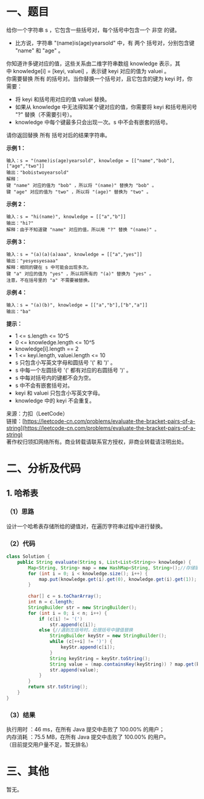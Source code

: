 # 一、题目
给你一个字符串 s ，它包含一些括号对，每个括号中包含一个 非空 的键。      
- 比方说，字符串 "(name)is(age)yearsold" 中，有 两个 括号对，分别包含键 "name" 和 "age" 。
        
你知道许多键对应的值，这些关系由二维字符串数组 knowledge 表示，其中 knowledge[i] = [keyi, valuei] ，表示键 keyi 对应的值为 valuei 。      
你需要替换 所有 的括号对。当你替换一个括号对，且它包含的键为 keyi 时，你需要：       
- 将 keyi 和括号用对应的值 valuei 替换。
- 如果从 knowledge 中无法得知某个键对应的值，你需要将 keyi 和括号用问号 "?" 替换（不需要引号）。
- knowledge 中每个键最多只会出现一次。s 中不会有嵌套的括号。
          
请你返回替换 所有 括号对后的结果字符串。       
      
**示例 1：**      
```
输入：s = "(name)is(age)yearsold", knowledge = [["name","bob"],["age","two"]]
输出："bobistwoyearsold"
解释：
键 "name" 对应的值为 "bob" ，所以将 "(name)" 替换为 "bob" 。
键 "age" 对应的值为 "two" ，所以将 "(age)" 替换为 "two" 。
```
**示例 2：**     
```
输入：s = "hi(name)", knowledge = [["a","b"]]
输出："hi?"
解释：由于不知道键 "name" 对应的值，所以用 "?" 替换 "(name)" 。
```
**示例 3：**     
```
输入：s = "(a)(a)(a)aaa", knowledge = [["a","yes"]]
输出："yesyesyesaaa"
解释：相同的键在 s 中可能会出现多次。
键 "a" 对应的值为 "yes" ，所以将所有的 "(a)" 替换为 "yes" 。
注意，不在括号里的 "a" 不需要被替换。
```
**示例 4：**    
```
输入：s = "(a)(b)", knowledge = [["a","b"],["b","a"]]
输出："ba"
```
**提示：**     
- 1 <= s.length <= 10^5
- 0 <= knowledge.length <= 10^5
- knowledge[i].length == 2
- 1 <= keyi.length, valuei.length <= 10
- s 只包含小写英文字母和圆括号 '(' 和 ')' 。
- s 中每一个左圆括号 '(' 都有对应的右圆括号 ')' 。
- s 中每对括号内的键都不会为空。
- s 中不会有嵌套括号对。
- keyi 和 valuei 只包含小写英文字母。
- knowledge 中的 keyi 不会重复。
      
来源：力扣（LeetCode）     
链接：[https://leetcode-cn.com/problems/evaluate-the-bracket-pairs-of-a-string](https://leetcode-cn.com/problems/evaluate-the-bracket-pairs-of-a-string)      
著作权归领扣网络所有。商业转载请联系官方授权，非商业转载请注明出处。     
# 二、分析及代码    
## 1. 哈希表
### （1）思路
设计一个哈希表存储所给的键值对，在遍历字符串过程中进行替换。      
### （2）代码
```java
class Solution {
    public String evaluate(String s, List<List<String>> knowledge) {
        Map<String, String> map = new HashMap<String, String>();//存储键值对
        for (int i = 0; i < knowledge.size(); i++) {
            map.put(knowledge.get(i).get(0), knowledge.get(i).get(1));
        }
        
        char[] c = s.toCharArray();
        int n = c.length;
        StringBuilder str = new StringBuilder();
        for (int i = 0; i < n; i++) {
            if (c[i] != '(')
                str.append(c[i]);
            else {//遇到左括号时，处理括号中键值替换
                StringBuilder keyStr = new StringBuilder();
                while (c[++i] != ')') {
                    keyStr.append(c[i]);
                }
                String keyString = keyStr.toString();
                String value = (map.containsKey(keyString)) ? map.get(keyString) : "?";
                str.append(value);             
            }
        }
        return str.toString();
    }
}
```
### （3）结果
执行用时 ：46 ms，在所有 Java 提交中击败了 100.00% 的用户；    
内存消耗 ：75.5 MB，在所有 Java 提交中击败了 100.00% 的用户。      
（目前提交用户量不足，暂无排名）       
# 三、其他
暂无。  
